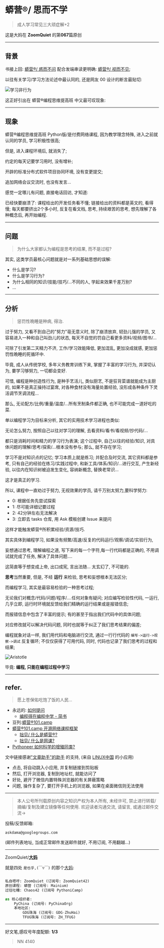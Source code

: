 # 蟒营®/ 思而不学
> 成人学习常见三大顽症解+2

这是大妈在 **ZoomQuiet** 的第**067**篇原创


-------------
## 背景

书接上回: [蟒营®/ 惑而不问](https://mp.weixin.qq.com/s/1xWr8nLqxyneSW_86XD4Mg)
配合发端串读更明确:
[蟒营®/ 视而不见](https://mp.weixin.qq.com/s/-sRZZQWvGwmHYA861g8fWg);


以往有关学习/学习方法论述中最认同的, 还是网友 00 设计的断言最贴切:

![学习非行为](http://ydlj.zoomquiet.top/ipic/2020-09-18-act-no-learn.jpeg)



这正好引出在 蟒营®编程思维提高班 中又最可叹现象:

-------------
## 现象

蟒营®编程思维提高班 Python版/是付费网络课程,
因为教学理念特殊, 进入之前就认同的学员, 学习积极性很高;

但是, 进入课程环境后, 就消失了;

约定的每天记要学习用时, 没有增补;

开辟的标准分布式软件项目协同环境, 没有变更提交;

追加网络会议交流时, 也没有发言...

感觉一定哪儿有问题, 直接电话回访, 才知道:

已经快要崩溃了:
课程给出的开发任务看不懂;
链接给出的资料都是英文的, 看得慢;
每天都要挤出2个多小时, 反复在看文档, 思考, 持续艰苦的思考, 想先理解了各种概念后, 再开始编程.


-------------
## 问题
> 为什么大家都认为编程是思考的结果, 而不是过程?

其实, 这类学员最核心问题就是对一系列基础思想的误解:

- 什么是学习?
- 什么是学习行为?
- 为什么相同的知识/技能/技巧/...不同的人, 学起来效果千差万别?
- ...



-------------
## 分析
> 惩罚性晩睡是种病, 得治.

过于努力, 又看不到自己的"努力"亳无意义时,
除了崩溃放弃, 韧劲儿强的学员, 又容易进入一种和自己叫劲儿的状态,
每天不自觉的罚自己看更多资料/视频/图书/...

可除了引发第二天精力不济, 工作/学习效能降低, 更加混乱, 更加没成就感, 更加惩罚性晩睡的死循环中.


毕竟, 成人从传统学校, 多年义务教育训练下来, 
掌握了丰富的学习行为, 并深切认为, 嘦学习够努力, 一切都会变好.

可惜, 编程是种创造性行为, 是种手艺活儿, 类似厨艺,
不是狂背菜谱就能成为主厨的, 
如果不是真正操持过宴席, 对各种食材没有海量处置经验, 没形成各种条件下灵活调节烹调流程...

那么, 无论配方/比例/重量/温度/...所有烹制条件都正确, 也不可能完成一道好吃的菜.

单以编程学习为目标来分析, 其它的实用技术学习进程也类似:

无论怎么努力,
按照自己以往对学习的理解,
去看资料/看书/看视频/抄代码/...

都只是消耗时间和精力的学习行为表演;
这个过程中, 自己以往的经验/知识, 对具体问题的理解/思考/探索/...根本没有参与;
那么, 就不存在学习;

学习不是对知识点的记忆;
学习本质上就是练习;
并配合及时交流, 
其它资料都是参考, 只有自己的经验在练习/实践过程中, 和新工具/体系/知识/...进行交互,
产生新经验, 以往内在知识树被迫发生变化, 容纳新概念, 替换老常识...

这才是真正的学习.


所以, 课程中一直劝过于努力, 无视效果的学员,
请千万别太努力,要科学努力:

+ 0: 根据任务先尝试探索
+ 1: 尽可能详细记要过程
+ 2: 42分钟左右无法解决
+ 3: 立即去 tasks 仓库, 用 Ask 模板创建 Issue 来提问

这样才能触发蟒营®所积累经验/资源/技巧.


其实具体到编程学习, 如果没有频繁/高速/反复的代码运行/观察/调试/实验行为,

妄想通过思考, 理解编程之道, 写下来的每一个字符,每一行代码都是正确的, 
不用调试就完成了任务, 解决了具体问题....

这简直等于想变成上帝, 出口成宪, 言出法随...
太玄幻了, 不可能的.

**思考**当然重要,
但是, 不经 **运行** 来检验, 思考和妄想根本无法区分;

而编程学习, 其实是最容易检验的一种思考过程;

无论我们对概念/代码/问题/程序/....任何对象有疑问;
对应编写检验性代码, 一运行,
几乎立即, 运行时环境就反馈给我们精确的运行结果或是报错信息;

而报错信息中包含了丰富的提示;
有的甚至于指出我们代码中的具体问题;

对应修改就可以解决代码问题, 同时也就等于纠正了我们思考结果的偏差;

编程就象对话一样, 我们用代码和电脑进行交流,
通过一行行代码的 `编写->运行->观察->调试` 反复循环;
不仅仅获得了可用代码, 
同时, 代码也记录了我们思考的过程和结果;

![Aristotle](http://ydlj.zoomquiet.top/ipic/2020-09-18-ScreenShot%202020-09-18%2015.42.35.jpg)

毕竟: **编程, 只能在编程过程中学习**




-------------
## refer.
> 愿上苍保佑吃饱了饭的人民...

- 永远的: [如何提问](https://gitlab.com/101camp/2py/tasks/wikis/HandBooks/Hb4Ask)
    + [编程得在编程中学 - 简书](https://www.jianshu.com/p/7314179ac730)
- 豆列:[蟒营®101.camp](https://www.douban.com/doulist/119293075/)
- [蟒营®101.camp 开源网络课程框架](https://doc.101.camp/)
    + [拙见/ 什么是蟒营®?](https://mp.weixin.qq.com/s/8hG366zSBNVWAcHA_zEAYA)
    + [拙见/ 什么是网课?](https://mp.weixin.qq.com/s/X3t3FtBGeZuZ76DRxoW9fA)
- [Pythoneer 如何科学的增殖同类?](https://blog.101.camp/nc/181012-preNC-pythoneer-growthup/)



文中链接感谢["文章助手"的助手](https://linux.cn/static/tools/a.html) 的支持,
(来自 [LINUX中国]((https://linux.cn/article-11850-1.html)) 的小应用)

- 点击, 将自动跳入小应用, 并复制链接到剪贴板
- 然后, 打开浏览器, 复制到地址栏, 就能访问了
- 好处, 避开了微信内置特殊浏览器的有关屏蔽策略
- 问题, 操作复杂了, 要打开手机上的浏览器, 如果在桌面微信则无法使用


-------------
> 本人公号所刊载原创内容之知识产权为本人所有,
> 未经许可, 禁止进行转载/摘编/复制及建立镜像等任何使用.
> 欢迎读者沟通交流, 请留言, 或通过邮件交流->

投稿/反馈邮箱:

    askdama@googlegroups.com


(邮件列表地址, 
当成正常邮件发送邮件就好, 不用订阅, 不用翻越...)

-------------

ZoomQuiet/**[大妈](https://mp.weixin.qq.com/s/N5TuRRbF485D4Q90XdDA7g)**

就是四处 `是也乎,(￣▽￣)` 的那个[大妈](https://mp.weixin.qq.com/s/N5TuRRbF485D4Q90XdDA7g):


```python

私自嗯哼: ZoomQuiet (订阅号: ZoomQuiet42)
原创课程: 蟒营 (订阅号: Mainium)
过往吐糟: Chaos42 (订阅号 PythoniCamp)

as 核心组织者:
    PyChina (订阅号: PyChinaOrg)
    本地社区: 
        GDG珠海 (订阅号: GDG-ZhuHai)
        TFUG珠海 (订阅号: ZH_TFUG)
```

-------------
好文笔,感叹号年度配额: **1/3**

> NN 4140







